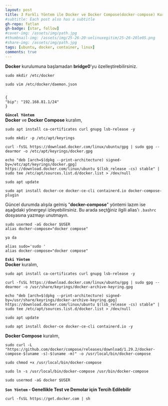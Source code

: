 ```yaml
---
layout: post
title: 3 Farklı Yöntem ile Docker ve Docker Compose(docker-compose) Kurulumu on Ubuntu
#subtitle: Each post also has a subtitle
gh-repo: fatlan
gh-badge: [star, follow]
#cover-img: /assets/img/path.jpg
#thumbnail-img: /assets/img/25-26-20-uelinuxegitim/25-26-20le05.png
#share-img: /assets/img/path.jpg
tags: [ubuntu, docker, container, linux]
comments: true
---
```


**Docker** kurulumuna başlamadan **bridge0**'yu özelleştirebilirsiniz.
~~~
sudo mkdir /etc/docker

sudo vim /etc/docker/daemon.json


{
"bip": "192.168.81.1/24"
}
~~~


**`Güncel Yöntem`** <br>
**Docker** ve **Docker Compose** kuralım,
~~~
sudo apt install ca-certificates curl gnupg lsb-release -y

sudo mkdir -p /etc/apt/keyrings

curl -fsSL https://download.docker.com/linux/ubuntu/gpg | sudo gpg --dearmor -o /etc/apt/keyrings/docker.gpg

echo "deb [arch=$(dpkg --print-architecture) signed-by=/etc/apt/keyrings/docker.gpg] https://download.docker.com/linux/ubuntu $(lsb_release -cs) stable" | sudo tee /etc/apt/sources.list.d/docker.list > /dev/null

sudo apt update

sudo apt install docker-ce docker-ce-cli containerd.io docker-compose-plugin
~~~
Güncel durumda alışıla gelmiş "**docker-compose**" yöntemi lazım ise aşağıdaki yönergeyi izleyebilirsiniz. Bu arada seçtğiniz ilgili alias'ı `.bashrc` dosyasına yazmayı unutmayın.
~~~
sudo usermod -aG docker $USER
alias docker-compose="docker compose"

ya da

alias sudo='sudo '
alias docker-compose="docker compose"
~~~

**`Eski Yöntem`** <br>
**Docker** kuralım,
~~~
sudo apt install ca-certificates curl gnupg lsb-release -y

curl -fsSL https://download.docker.com/linux/ubuntu/gpg | sudo gpg --dearmor -o /usr/share/keyrings/docker-archive-keyring.gpg

echo "deb [arch=$(dpkg --print-architecture) signed-by=/usr/share/keyrings/docker-archive-keyring.gpg] https://download.docker.com/linux/ubuntu $(lsb_release -cs) stable" | sudo tee /etc/apt/sources.list.d/docker.list > /dev/null

sudo apt update

sudo apt install docker-ce docker-ce-cli containerd.io -y
~~~

**Docker Compose** kuralım,
~~~
sudo curl -L "https://github.com/docker/compose/releases/download/1.29.2/docker-compose-$(uname -s)-$(uname -m)" -o /usr/local/bin/docker-compose

sudo chmod +x /usr/local/bin/docker-compose

sudo ln -s /usr/local/bin/docker-compose /usr/bin/docker-compose

sudo usermod -aG docker $USER
~~~


**`Son Yöntem` - Genellikle Test ve Demolar için Tercih Edilebilir**
~~~
curl -fsSL https://get.docker.com | sh
~~~
